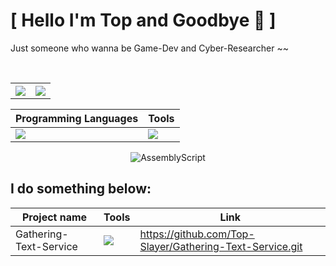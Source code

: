 # [ Hello I'm Top and Goodbye 👋 ]
Just someone who wanna be Game-Dev and Cyber-Researcher ~~
<!-- ![](https://media.licdn.com/dms/image/v2/D4D12AQEM9F_-u1OT5Q/article-cover_image-shrink_600_2000/article-cover_image-shrink_600_2000/0/1658763190886?e=2147483647&v=beta&t=aEp72fzTRZC_0EilFbT0wVV2jw6O-Bqt759qLG4pLrw) -->

<div align="center">
  <!-- <img width=700px src="https://streak-stats.demolab.com?user=Top-Slayer&theme=tokyonight-duo&hide_border=true&date_format=j%20M%5B%20Y%5D&mode=weekly&exclude_days=Sun%2CMon%2CTue%2CWed%2CThu%2CFri%2CSat"/> -->
  <br>
  <table align="center">
    <tr>
      <th>
        <img src="https://github-readme-stats.vercel.app/api/top-langs/?username=Top-Slayer&langs_count=20&layout=compact&theme=tokyonight&hide_border=true&bg_color=00000000"/>
      </th>
      <th>
        <img src="https://github-readme-stats.vercel.app/api/wakatime?username=TopSlayer&theme=radical&hide_border=true&bg_color=00000000&layout=compact"/>
      </th>
    </tr>
  </table>
</div>

<div align="center">
    
  |                             Programming Languages                           |                                     Tools                                   |
  | --------------------------------------------------------------------------- | --------------------------------------------------------------------------- |
  | <img src="https://skillicons.dev/icons?i=c,cs,python,bash,go" />            | <img src="https://skillicons.dev/icons?i=unity,blender,neovim,vscode,arch" /> |    

![AssemblyScript](https://img.shields.io/badge/assembly%20script-%23000000.svg?style=for-the-badge&logo=assemblyscript&logoColor=white)

</div>


## I do something below:

<div align="center">
  
  |  Project name                   |  Tools                                                        | Link                                                       |
  | ------------------------------  | ------------------------------------------------------------- | ---------------------------------------------------------- |
  | Gathering-Text-Service          | <img src="https://skillicons.dev/icons?i=go,bash,sqlite">     | https://github.com/Top-Slayer/Gathering-Text-Service.git   |
  
</div>
